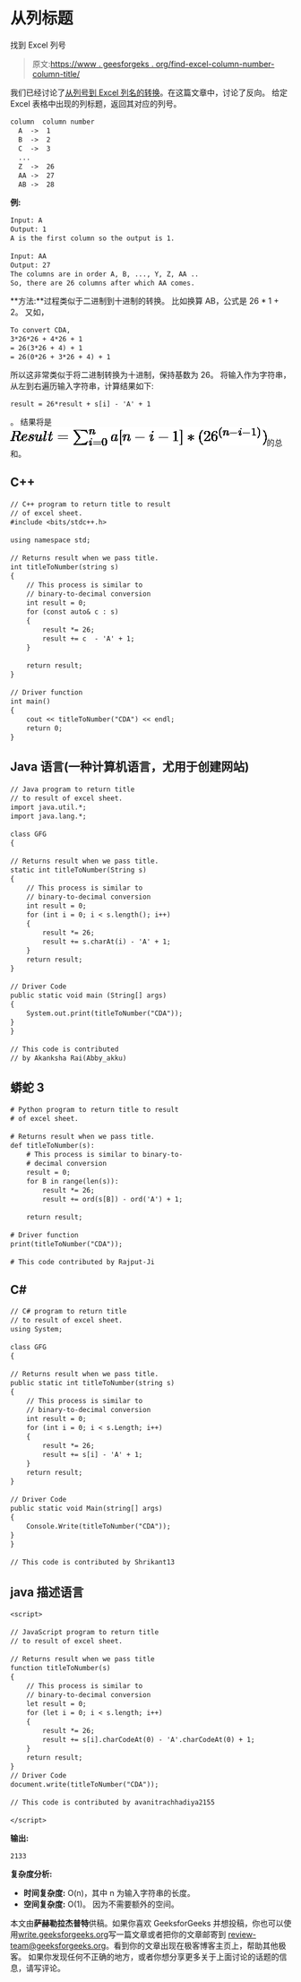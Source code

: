 # 从列标题

找到 Excel 列号

> 原文:[https://www . geesforgeks . org/find-excel-column-number-column-title/](https://www.geeksforgeeks.org/find-excel-column-number-column-title/)

我们已经讨论了[从列号到 Excel 列名的转换](https://www.geeksforgeeks.org/find-excel-column-name-given-number/)。在这篇文章中，讨论了反向。
给定 Excel 表格中出现的列标题，返回其对应的列号。

```
column  column number
  A  ->  1
  B  ->  2
  C  ->  3
  ...
  Z  ->  26
  AA ->  27
  AB ->  28 
```

**例:**

```
Input: A
Output: 1
A is the first column so the output is 1.

Input: AA
Output: 27
The columns are in order A, B, ..., Y, Z, AA ..
So, there are 26 columns after which AA comes.
```

**方法:**过程类似于二进制到十进制的转换。
比如换算 AB，公式是 26 * 1 + 2。
又如，

```
To convert CDA,
3*26*26 + 4*26 + 1
= 26(3*26 + 4) + 1
= 26(0*26 + 3*26 + 4) + 1
```

所以这非常类似于将二进制转换为十进制，保持基数为 26。
将输入作为字符串，从左到右遍历输入字符串，计算结果如下:

```
result = 26*result + s[i] - 'A' + 1
```

。
结果将是
![Result &= \sum_{i=0}^{n} a[n-i-1]*(26^{(n-i-1)})    ](img/fa8502b756963d7dcadcc76bfd2fcfd9.png "Rendered by QuickLaTeX.com")的总和。

## C++

```
// C++ program to return title to result
// of excel sheet.
#include <bits/stdc++.h>

using namespace std;

// Returns result when we pass title.
int titleToNumber(string s)
{
    // This process is similar to
    // binary-to-decimal conversion
    int result = 0;
    for (const auto& c : s)
    {
        result *= 26;
        result += c  - 'A' + 1;
    }

    return result;
}

// Driver function
int main()
{
    cout << titleToNumber("CDA") << endl;
    return 0;
}
```

## Java 语言(一种计算机语言，尤用于创建网站)

```
// Java program to return title
// to result of excel sheet.
import java.util.*;
import java.lang.*;

class GFG
{

// Returns result when we pass title.
static int titleToNumber(String s)
{
    // This process is similar to
    // binary-to-decimal conversion
    int result = 0;
    for (int i = 0; i < s.length(); i++)
    {
        result *= 26;
        result += s.charAt(i) - 'A' + 1;
    }
    return result;
}

// Driver Code
public static void main (String[] args)
{
    System.out.print(titleToNumber("CDA"));
}
}

// This code is contributed
// by Akanksha Rai(Abby_akku)
```

## 蟒蛇 3

```
# Python program to return title to result
# of excel sheet.

# Returns result when we pass title.
def titleToNumber(s):
    # This process is similar to binary-to-
    # decimal conversion
    result = 0;
    for B in range(len(s)):
        result *= 26;
        result += ord(s[B]) - ord('A') + 1;

    return result;

# Driver function
print(titleToNumber("CDA"));

# This code contributed by Rajput-Ji
```

## C#

```
// C# program to return title
// to result of excel sheet.
using System;

class GFG
{

// Returns result when we pass title.
public static int titleToNumber(string s)
{
    // This process is similar to
    // binary-to-decimal conversion
    int result = 0;
    for (int i = 0; i < s.Length; i++)
    {
        result *= 26;
        result += s[i] - 'A' + 1;
    }
    return result;
}

// Driver Code
public static void Main(string[] args)
{
    Console.Write(titleToNumber("CDA"));
}
}

// This code is contributed by Shrikant13
```

## java 描述语言

```
<script>

// JavaScript program to return title
// to result of excel sheet.

// Returns result when we pass title
function titleToNumber(s)
{
    // This process is similar to
    // binary-to-decimal conversion
    let result = 0;
    for (let i = 0; i < s.length; i++)
    {
        result *= 26;
        result += s[i].charCodeAt(0) - 'A'.charCodeAt(0) + 1;
    }
    return result;
}
// Driver Code
document.write(titleToNumber("CDA"));

// This code is contributed by avanitrachhadiya2155

</script>
```

**输出:**

```
2133
```

**复杂度分析:**

*   **时间复杂度:** O(n)，其中 n 为输入字符串的长度。
*   **空间复杂度:** O(1)。
    因为不需要额外的空间。

本文由**萨赫勒拉杰普特**供稿。如果你喜欢 GeeksforGeeks 并想投稿，你也可以使用[write.geeksforgeeks.org](https://write.geeksforgeeks.org)写一篇文章或者把你的文章邮寄到 review-team@geeksforgeeks.org。看到你的文章出现在极客博客主页上，帮助其他极客。
如果你发现任何不正确的地方，或者你想分享更多关于上面讨论的话题的信息，请写评论。